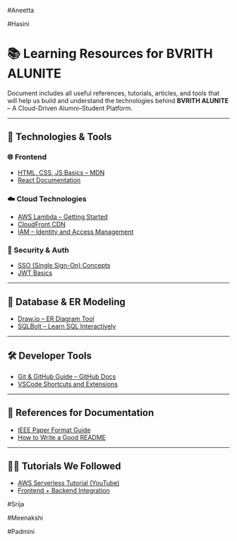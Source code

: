 #Aneetta



#Hasini
# 📚 Learning Resources for BVRITH ALUNITE

Document includes all useful references, tutorials, articles, and tools that will help us build and understand the technologies behind **BVRITH ALUNITE** – A Cloud-Driven Alumni–Student Platform.

---

## 🔧 Technologies & Tools

### 🌐 Frontend
- [HTML, CSS, JS Basics – MDN](https://developer.mozilla.org/)
- [React Documentation](https://reactjs.org/docs/getting-started.html)

### ☁️ Cloud Technologies
- [AWS Lambda – Getting Started](https://docs.aws.amazon.com/lambda/latest/dg/getting-started.html)
- [CloudFront CDN](https://docs.aws.amazon.com/AmazonCloudFront/latest/DeveloperGuide/Introduction.html)
- [IAM – Identity and Access Management](https://docs.aws.amazon.com/IAM/latest/UserGuide/introduction.html)

### 🔐 Security & Auth
- [SSO (Single Sign-On) Concepts](https://auth0.com/docs/authenticate/single-sign-on)
- [JWT Basics](https://jwt.io/introduction/)

---

## 🧩 Database & ER Modeling
- [Draw.io – ER Diagram Tool](https://app.diagrams.net/)
- [SQLBolt – Learn SQL Interactively](https://sqlbolt.com/)

---

## 🛠️ Developer Tools
- [Git & GitHub Guide – GitHub Docs](https://docs.github.com/en/get-started)
- [VSCode Shortcuts and Extensions](https://code.visualstudio.com/docs)

---

## 📄 References for Documentation
- [IEEE Paper Format Guide](https://www.ieee.org/conferences/publishing/templates.html)
- [How to Write a Good README](https://www.makeareadme.com/)

---

## 👨‍💻 Tutorials We Followed
- [AWS Serverless Tutorial (YouTube)](https://www.youtube.com/watch?v=eOB3jBk0S8Y)
- [Frontend + Backend Integration](https://www.freecodecamp.org/news/connect-frontend-to-backend/)




#Srija




#Meenakshi




#Padmini

